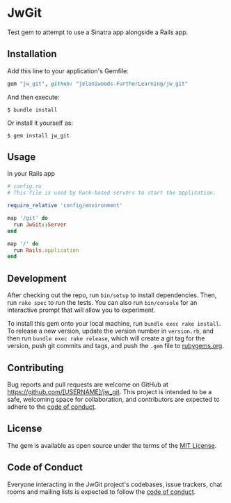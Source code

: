 # JwGit

Test gem to attempt to use a Sinatra app alongside a Rails app.
## Installation

Add this line to your application's Gemfile:

```ruby
gem "jw_git", github: "jelaniwoods-FurtherLearning/jw_git"
```

And then execute:

    $ bundle install

Or install it yourself as:

    $ gem install jw_git

## Usage

In your Rails app

```ruby
# config.ru
# This file is used by Rack-based servers to start the application.

require_relative 'config/environment'

map '/git' do
  run JwGit::Server
end

map '/' do
  run Rails.application
end
```

## Development

After checking out the repo, run `bin/setup` to install dependencies. Then, run `rake spec` to run the tests. You can also run `bin/console` for an interactive prompt that will allow you to experiment.

To install this gem onto your local machine, run `bundle exec rake install`. To release a new version, update the version number in `version.rb`, and then run `bundle exec rake release`, which will create a git tag for the version, push git commits and tags, and push the `.gem` file to [rubygems.org](https://rubygems.org).

## Contributing

Bug reports and pull requests are welcome on GitHub at https://github.com/[USERNAME]/jw_git. This project is intended to be a safe, welcoming space for collaboration, and contributors are expected to adhere to the [code of conduct](https://github.com/[USERNAME]/jw_git/blob/master/CODE_OF_CONDUCT.md).


## License

The gem is available as open source under the terms of the [MIT License](https://opensource.org/licenses/MIT).

## Code of Conduct

Everyone interacting in the JwGit project's codebases, issue trackers, chat rooms and mailing lists is expected to follow the [code of conduct](https://github.com/[USERNAME]/jw_git/blob/master/CODE_OF_CONDUCT.md).
